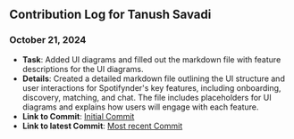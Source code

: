 ## Contribution Log for Tanush Savadi

### October 21, 2024
- **Task**: Added UI diagrams and filled out the markdown file with feature descriptions for the UI diagrams.
- **Details**: Created a detailed markdown file outlining the UI structure and user interactions for Spotifynder's key features, including onboarding, discovery, matching, and chat. The file includes placeholders for UI diagrams and explains how users will engage with each feature.
- **Link to Commit**: [Initial Commit](https://github.com/sheldor1510/spotifynder/commit/9ed1690c5249be1caa65c1b94c0783218e50a65b)
- **Link to latest Commit**: [Most recent Commit](https://github.com/sheldor1510/spotifynder/commit/dd1a37145eadb437f7b4ff30db5d6a8a4a751424)

